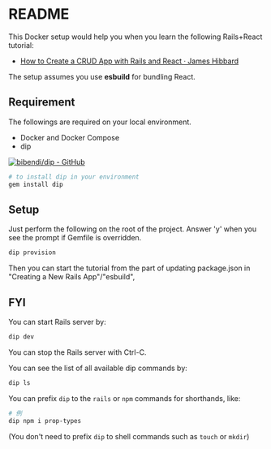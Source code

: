 # README

This Docker setup would help you when you learn the following Rails+React tutorial:

* [How to Create a CRUD App with Rails and React · James Hibbard](https://hibbard.eu/rails-react-crud-app/)


The setup assumes you use **esbuild** for bundling React.

## Requirement

The followings are required on your local environment.

* Docker and Docker Compose
* dip

[![bibendi/dip - GitHub](https://gh-card.dev/repos/bibendi/dip.svg)](https://github.com/bibendi/dip)


```sh
# to install dip in your environment
gem install dip
```

## Setup

Just perform the following on the root of the project. Answer 'y' when you see the prompt if Gemfile is overridden.

```sh
dip provision
```

Then you can start the tutorial from the part of updating package.json in "Creating a New Rails App"/"esbuild",


## FYI

You can start Rails server by:

```sh
dip dev
```

You can stop the Rails server with Ctrl-C.

You can see the list of all available dip commands by:

```sh
dip ls
```

You can prefix `dip` to the `rails` or `npm` commands for shorthands, like:

```sh
# 例
dip npm i prop-types
```

(You don't need to prefix `dip` to shell commands such as `touch` or `mkdir`)
